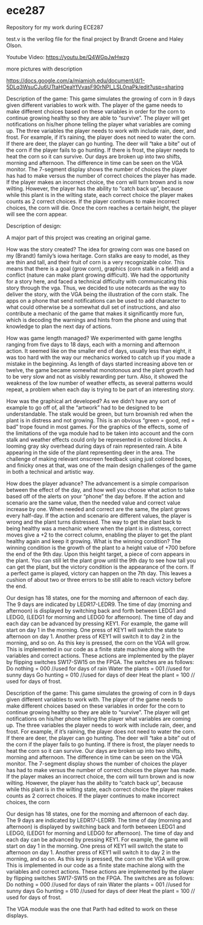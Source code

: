 # ece287
Repository for my work during ECE287


test.v is the verilog file for the final project by Brandt Groene and Haley Olson.


Youtube Video:  https://youtu.be/Q4WGpJwHwzg

more pictures with description 

https://docs.google.com/a/miamioh.edu/document/d/1-5DLq3WsuCJu6UTtaHOeaYfVvasF90rNPI_LSL0naPk/edit?usp=sharing

Description of the game:
	This game simulates the growing of corn in 9 days given different variables to work with. The player of the game needs to make different choices based on these variables in order for the corn to continue growing healthy so they are able to “survive”. The player will get notifications on his/her phone telling the player what variables are coming up. The three variables the player needs to work with include rain, deer, and frost. For example, if it’s raining, the player does not need to water the corn. If there are deer, the player can go hunting. The deer will “take a bite” out of the corn if the player fails to go hunting. If there is frost, the player needs to heat the corn so it can survive. Our days are broken up into two shifts, morning and afternoon. The difference in time can be seen on the VGA monitor. The 7-segment display shows the number of choices the player has had to make versus the number of correct choices the player has made. If the player makes an incorrect choice, the corn will turn brown and is now wilting. However, the player has the ability to “catch back up”, because while this plant is in the wilting state, each correct choice the player makes counts as 2 correct choices. If the player continues to make incorrect choices, the corn will die. Once the corn reaches a certain height, the player will see the corn appear.

Description of design:

A major part of this project was creating an original game.


How was the story created?
The idea for growing corn was one based on my (Brandt) family’s iowa heritage. Corn stalks are easy to model, as they are thin and tall, and their fruit of corn is a very recognizable color. This means that there is a goal (grow corn), graphics (corn stalk in a field) and a conflict (nature can make plant growing difficult). We had the opportunity for a story here, and faced a technical difficulty with communicating this story through the vga. Thus, we decided to use notecards as the way to deliver the story, with the VGA being the illustration of the corn stalk. The apps on a phone that send notifications can be used to add character to what could otherwise be a somewhat dull set of instructions, and also contribute a mechanic of the game that makes it significantly more fun, which is decoding the warnings and hints from the phone and using that knowledge to plan the next day of actions. 

How was game length managed?
We experimented with game lengths ranging from five days to 18 days, each with a morning and afternoon action. It seemed like on the smaller end of days, usually less than eight, it was too hard with the way our mechanics worked to catch up if you made a mistake in the beginning. As length of days started increasing above ten or twelve, the game became somewhat monotonous and the plant growth had to be very slow and not as visibly rewarding per turn. Also, it showed the weakness of the low number of weather effects, as several patterns would repeat, a problem when each day is trying to be part of an interesting story.



How was the graphical art developed?
As we didn’t have any sort of example to go off of, all the “artwork” had to be designed to be understandable. The stalk would be green, but turn brownish red when the plant is in distress and not growing. This is an obvious “green = good, red = bad” trope found in most games. For the graphics of the effects, some of the limitations of the vga module had to be taken into account and the corn stalk and weather effects could only be represented in colored blocks. A looming gray sky overhead during days of rain represented rain. A bite appearing in the side of the plant representing deer in the area. The challenge of making relevant onscreen feedback using just colored boxes, and finicky ones at that, was one of the main design challenges of the game in both a technical and artistic way. 



How does the player advance?
The advancement is a simple comparison between the effect of the day, and how well you choose what action to take based off of the alerts on your “phone” the day before. If the action and scenario are the same value, then the needed value and correct value increase by one. When needed and correct are the same, the plant grows every half-day. If the action and scenario are different values, the player is wrong and the plant turns distressed. The way to get the plant back to being healthy was a mechanic where when the plant is in distress, correct moves give a +2 to the correct column, enabling the player to get the plant healthy again and keep it growing.
What is the winning condition?
The winning condition is the growth of the plant to a height value of +700 before the end of the 9th day. Upon this height target, a piece of corn appears in the plant. You can still let the plant grow until the 9th day to see how tall you can get the plant, but the victory condition is the appearance of the corn. If a perfect game is played, victory can happen on the 7th day. This leaves a cushion of about two or three errors to be still able to reach victory before the end.




Our design has 18 states, one for the morning and afternoon of each day. The 9 days are indicated by LEDR17-LEDR9. The time of day (morning and afternoon) is displayed by switching back and forth between LEDG1 and LEDG0, (LEDG1 for morning and LEDG0 for afternoon). The time of day and each day can be advanced by pressing KEY1. For example, the game will start on day 1 in the morning. One press of KEY1 will switch the state to afternoon on day 1. Another press of KEY1 will switch it to day 2 in the morning, and so on. As this key is pressed, the corn on the VGA will grow. This is implemented in our code as a finite state machine along with the variables and correct actions. These actions are implemented by the player by flipping switches SW17-SW15 on the FPGA. The switches are as follows:
Do nothing = 000  //used for days of rain
Water the plants = 001 //used for sunny days
Go hunting = 010 //used for days of deer
Heat the plant = 100 // used for days of frost.

Description of the game:
	This game simulates the growing of corn in 9 days given different variables to work with. The player of the game needs to make different choices based on these variables in order for the corn to continue growing healthy so they are able to “survive”. The player will get notifications on his/her phone telling the player what variables are coming up. The three variables the player needs to work with include rain, deer, and frost. For example, if it’s raining, the player does not need to water the corn. If there are deer, the player can go hunting. The deer will “take a bite” out of the corn if the player fails to go hunting. If there is frost, the player needs to heat the corn so it can survive. Our days are broken up into two shifts, morning and afternoon. The difference in time can be seen on the VGA monitor. The 7-segment display shows the number of choices the player has had to make versus the number of correct choices the player has made. If the player makes an incorrect choice, the corn will turn brown and is now wilting. However, the player has the ability to “catch back up”, because while this plant is in the wilting state, each correct choice the player makes counts as 2 correct choices. If the player continues to make incorrect choices, the corn






Our design has 18 states, one for the morning and afternoon of each day. The 9 days are indicated by LEDR17-LEDR9. The time of day (morning and afternoon) is displayed by switching back and forth between LEDG1 and LEDG0, (LEDG1 for morning and LEDG0 for afternoon). The time of day and each day can be advanced by pressing KEY1. For example, the game will start on day 1 in the morning. One press of KEY1 will switch the state to afternoon on day 1. Another press of KEY1 will switch it to day 2 in the morning, and so on. As this key is pressed, the corn on the VGA will grow. This is implemented in our code as a finite state machine along with the variables and correct actions. These actions are implemented by the player by flipping switches SW17-SW15 on the FPGA. The switches are as follows:
Do nothing = 000  //used for days of rain
Water the plants = 001 //used for sunny days
Go hunting = 010 //used for days of deer
Heat the plant = 100 // used for days of frost.



The VGA module was the one that Parth had edited to work on these displays.


